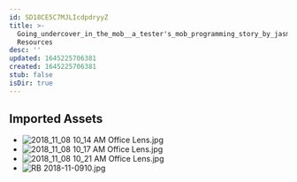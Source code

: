 ```yaml
---
id: SD18CE5C7MJLIcdpdryyZ
title: >-
  Going_undercover_in_the_mob__a_tester's_mob_programming_story_by_jasmin_smith
  Resources
desc: ''
updated: 1645225706381
created: 1645225706381
stub: false
isDir: true
---
```

## Imported Assets
- ![2018_11_08 10_14 AM Office Lens.jpg](/assets/2018_11_08-10_14-am-office-lens.jpg)
- ![2018_11_08 10_17 AM Office Lens.jpg](/assets/2018_11_08-10_17-am-office-lens.jpg)
- ![2018_11_08 10_21 AM Office Lens.jpg](/assets/2018_11_08-10_21-am-office-lens.jpg)
- ![RB 2018-11-0910.jpg](/assets/rb-2018-11-0910.jpg)
